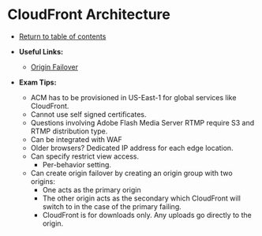 # CloudFront Architecture

* [Return to table of contents](../../../README.md)

* **Useful Links:**
  * [Origin Failover](https://docs.aws.amazon.com/AmazonCloudFront/latest/DeveloperGuide/high_availability_origin_failover.html)

* **Exam Tips:**
  * ACM has to be provisioned in US-East-1 for global services like CloudFront.
  * Cannot use self signed certificates.
  * Questions involving Adobe Flash Media Server RTMP require S3 and RTMP distribution type.
  * Can be integrated with WAF
  * Older browsers? Dedicated IP address for each edge location.
  * Can specify restrict view access.
    * Per-behavior setting.
  * Can create origin failover by creating an origin group with two origins:
    * One acts as the primary origin
    * The other origin acts as the secondary which CloudFront will switch to in the case of the primary failing.
    * CloudFront is for downloads only. Any uploads go directly to the origin.
